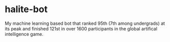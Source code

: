 # halite-bot

My machine learning based bot that ranked 95th (7th among undergrads) at its peak and finished 121st in over 1600 participants in the global artifical intelligence game.
